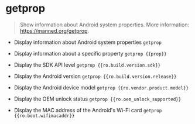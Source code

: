 # getprop
> Show information about Android system properties.
> More information: <https://manned.org/getprop>.

- Display information about Android system properties
`getprop`

- Display information about a specific property
`getprop {{prop}}`

- Display the SDK API level
`getprop {{ro.build.version.sdk}}`

- Display the Android version
`getprop {{ro.build.version.release}}`

- Display the Android device model
`getprop {{ro.vendor.product.model}}`

- Display the OEM unlock status
`getprop {{ro.oem_unlock_supported}}`

- Display the MAC address of the Android's Wi-Fi card
`getprop {{ro.boot.wifimacaddr}}`
